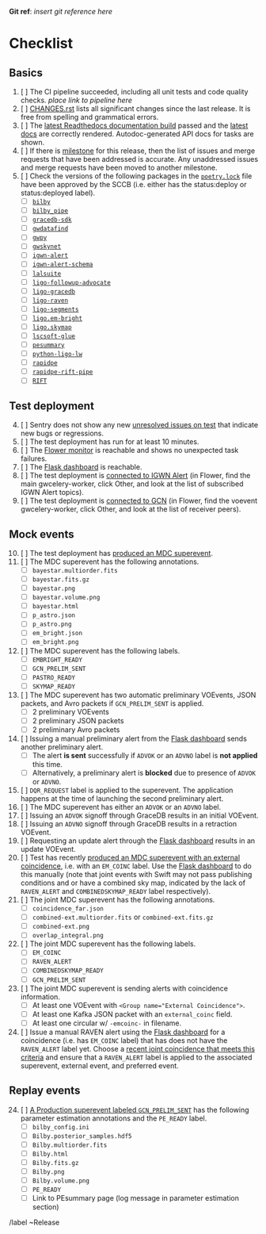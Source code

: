 **Git ref**: *insert git reference here*

# Checklist

## Basics

1.  [ ] The CI pipeline succeeded, including all unit tests and code quality checks. *place link to pipeline here*
2.  [ ] [CHANGES.rst](CHANGES.rst) lists all significant changes since the last release. It is free from spelling and grammatical errors.
3.  [ ] The [latest Readthedocs documentation build](https://readthedocs.org/projects/gwcelery/builds/) passed and the [latest docs](https://gwcelery.readthedocs.io/en/latest/) are correctly rendered. Autodoc-generated API docs for tasks are shown.
4.  [ ] If there is [milestone](https://git.ligo.org/emfollow/gwcelery/-/milestones) for this
    release, then the list of issues and merge requests that have been
    addressed is accurate. Any unaddressed issues and merge requests have been
    moved to another milestone.
5.  [ ] Check the versions of the following packages in the [`poetry.lock`](https://git.ligo.org/emfollow/gwcelery/-/blob/main/poetry.lock) file have been approved by the SCCB (i.e. either has the status:deploy or status:deployed label).
    - [ ] [`bilby`](https://git.ligo.org/computing/sccb/-/issues/?sort=updated_desc&state=all&search=bilby&first_page_size=100)
    - [ ] [`bilby_pipe`](https://git.ligo.org/computing/sccb/-/issues/?sort=updated_desc&state=all&search=bilby_pipe&first_page_size=100)
    - [ ] [`gracedb-sdk`](https://git.ligo.org/computing/sccb/-/issues/?sort=updated_desc&state=all&search=gracedb-sdk&first_page_size=100)
    - [ ] [`gwdatafind`](https://git.ligo.org/computing/sccb/-/issues/?sort=updated_desc&state=all&search=gwdatafind&first_page_size=100)
    - [ ] [`gwpy`](https://git.ligo.org/computing/sccb/-/issues/?sort=updated_desc&state=all&search=gwpy&first_page_size=100)
    - [ ] [`gwskynet`](https://git.ligo.org/computing/sccb/-/issues/?sort=updated_desc&state=all&search=gwskynet&first_page_size=100)
    - [ ] [`igwn-alert`](https://git.ligo.org/computing/sccb/-/issues/?sort=updated_desc&state=all&search=igwn-alert&first_page_size=100)
    - [ ] [`igwn-alert-schema`](https://git.ligo.org/computing/sccb/-/issues/?sort=updated_desc&state=all&search=igwn-gwalert-schema&first_page_size=20)
    - [ ] [`lalsuite`](https://git.ligo.org/computing/sccb/-/issues/?sort=updated_desc&state=all&search=lalsuite&first_page_size=100)
    - [ ] [`ligo-followup-advocate`](https://git.ligo.org/computing/sccb/-/issues/?sort=updated_desc&state=all&search=ligo-followup-advocate&first_page_size=100)
    - [ ] [`ligo-gracedb`](https://git.ligo.org/computing/sccb/-/issues/?sort=updated_desc&state=all&search=ligo-gracedb&first_page_size=100)
    - [ ] [`ligo-raven`](https://git.ligo.org/computing/sccb/-/issues/?sort=updated_desc&state=all&search=ligo-raven&first_page_size=100)
    - [ ] [`ligo-segments`](https://git.ligo.org/computing/sccb/-/issues/?sort=updated_desc&state=all&search=ligo-segments&first_page_size=20)
    - [ ] [`ligo.em-bright`](https://git.ligo.org/computing/sccb/-/issues/?sort=updated_desc&state=all&search=ligo.em-bright&first_page_size=20)
    - [ ] [`ligo.skymap`](https://git.ligo.org/computing/sccb/-/issues/?sort=updated_desc&state=all&search=ligo.skymap&first_page_size=100)
    - [ ] [`lscsoft-glue`](https://git.ligo.org/computing/sccb/-/issues/?sort=updated_desc&state=all&search=lscsoft-glue&first_page_size=100)
    - [ ] [`pesummary`](https://git.ligo.org/computing/sccb/-/issues/?sort=updated_desc&state=all&search=pesummary&first_page_size=100)
    - [ ] [`python-ligo-lw`](https://git.ligo.org/computing/sccb/-/issues/?sort=updated_desc&state=all&search=python-ligo-lw&first_page_size=100)
    - [ ] [`rapidpe`](https://git.ligo.org/computing/sccb/-/issues/?sort=updated_desc&state=all&search=Rapidpe&first_page_size=20)
    - [ ] [`rapidpe-rift-pipe`](https://git.ligo.org/computing/sccb/-/issues/?sort=updated_desc&state=all&search=RapidPE%20pipeline&first_page_size=20)
    - [ ] [`RIFT`](https://git.ligo.org/computing/sccb/-/issues/?sort=updated_desc&state=all&search=rift&first_page_size=100)

## Test deployment

4.  [ ] Sentry does not show any new [unresolved issues on test](https://sentry.io/organizations/ligo-caltech/issues/?environment=test&groupStatsPeriod=14d&project=1425216&query=is%3Aunresolved&statsPeriod=14d) that indicate new bugs or regressions.
5.  [ ] The test deployment has run for at least 10 minutes.
6.  [ ] The [Flower monitor](https://emfollow-test.ligo.caltech.edu/flower) is reachable and shows no unexpected task failures.
7.  [ ] The [Flask dashboard](https://emfollow-test.ligo.caltech.edu/gwcelery) is reachable.
8.  [ ] The test deployment is [connected to IGWN Alert](https://emfollow-test.ligo.caltech.edu/flower/worker/gwcelery-worker%40emfollow-test.ligo.caltech.edu#tab-other) (in Flower, find the main gwcelery-worker, click Other, and look at the list of subscribed IGWN Alert topics).
9.  [ ] The test deployment is [connected to GCN](https://emfollow-test.ligo.caltech.edu/flower/worker/gwcelery-voevent-worker%40emfollow-test.ligo.caltech.edu#tab-other) (in Flower, find the voevent gwcelery-worker, click Other, and look at the list of receiver peers).

## Mock events

10. [ ] The test deployment has [produced an MDC superevent](https://gracedb-test.ligo.org/latest/?query=MDC&query_type=S).
11. [ ] The MDC superevent has the following annotations.
    - [ ] `bayestar.multiorder.fits`
    - [ ] `bayestar.fits.gz`
    - [ ] `bayestar.png`
    - [ ] `bayestar.volume.png`
    - [ ] `bayestar.html`
    - [ ] `p_astro.json`
    - [ ] `p_astro.png`
    - [ ] `em_bright.json`
    - [ ] `em_bright.png`
12. [ ] The MDC superevent has the following labels.
    - [ ] `EMBRIGHT_READY`
    - [ ] `GCN_PRELIM_SENT`
    - [ ] `PASTRO_READY`
    - [ ] `SKYMAP_READY`
13. [ ] The MDC superevent has two automatic preliminary VOEvents, JSON packets, and Avro packets if `GCN_PRELIM_SENT` is applied.
    - [ ] 2 preliminary VOEvents
    - [ ] 2 preliminary JSON packets
    - [ ] 2 preliminary Avro packets
14. [ ] Issuing a manual preliminary alert from the [Flask dashboard](https://emfollow-test.ligo.caltech.edu/gwcelery) sends another preliminary alert.
    - [ ] The alert **is sent** successfully if `ADVOK` or an `ADVNO` label is **not applied** this time.
    - [ ] Alternatively, a preliminary alert is **blocked** due to presence of `ADVOK` or `ADVNO`.
15. [ ] `DQR_REQUEST` label is applied to the superevent. The application happens at the time of launching the second preliminary alert.
16. [ ] The MDC superevent has either an `ADVOK` or an `ADVNO` label.
17. [ ] Issuing an `ADVOK` signoff through GraceDB results in an initial VOEvent.
18. [ ] Issuing an `ADVNO` signoff through GraceDB results in a retraction VOEvent.
19. [ ] Requesting an update alert through the [Flask dashboard](https://emfollow-test.ligo.caltech.edu/gwcelery) results in an update VOEvent.
20. [ ] Test has recently [produced an MDC superevent with an external coincidence](https://gracedb-test.ligo.org/latest/?query=MDC+EM_COINC&query_type=S), i.e. with an `EM_COINC` label. Use the [Flask dashboard](https://emfollow-test.ligo.caltech.edu/gwcelery) to do this manually (note that joint events with Swift may not pass publishing conditions and or have a combined sky map, indicated by the lack of `RAVEN_ALERT` and `COMBINEDSKYMAP_READY` label respectively).
21. [ ] The joint MDC superevent has the following annotations.
    - [ ] `coincidence_far.json`
    - [ ] `combined-ext.multiorder.fits` or `combined-ext.fits.gz`
    - [ ] `combined-ext.png`
    - [ ] `overlap_integral.png`
22. [ ] The joint MDC superevent has the following labels.
    - [ ] `EM_COINC`
    - [ ] `RAVEN_ALERT`
    - [ ] `COMBINEDSKYMAP_READY`
    - [ ] `GCN_PRELIM_SENT`
23. [ ] The joint MDC superevent is sending alerts with coincidence information.
    - [ ] At least one VOEvent with `<Group name="External Coincidence">`.
    - [ ] At least one Kafka JSON packet with an `external_coinc` field.
    - [ ] At least one circular w/ `-emcoinc-` in filename.
24. [ ] Issue a manual RAVEN alert using the [Flask dashboard](https://emfollow-test.ligo.caltech.edu/gwcelery) for a coincidence (i.e. has `EM_COINC` label) that has does not have the `RAVEN_ALERT` label yet. Choose a [recent joint coincidence that meets this criteria](https://gracedb-test.ligo.org/latest/?query=MDC+%7ERAVEN_ALERT+%26+EM_COINC&query_type=S&get_neighbors=&results_format=) and ensure that a `RAVEN_ALERT` label is applied to the associated superevent, external event, and preferred event.

## Replay events

24. [ ] [A Production superevent labeled `GCN_PRELIM_SENT`](https://gracedb-test.ligo.org/latest/?query=Production+GCN_PRELIM_SENT&query_type=S&get_neighbors=&results_format=) has the following parameter estimation annotations and the `PE_READY` label.
    - [ ] `bilby_config.ini`
    - [ ] `Bilby.posterior_samples.hdf5`
    - [ ] `Bilby.multiorder.fits`
    - [ ] `Bilby.html`
    - [ ] `Bilby.fits.gz`
    - [ ] `Bilby.png`
    - [ ] `Bilby.volume.png`
    - [ ] `PE_READY`
    - [ ] Link to PEsummary page (log message in parameter estimation section)

/label ~Release
